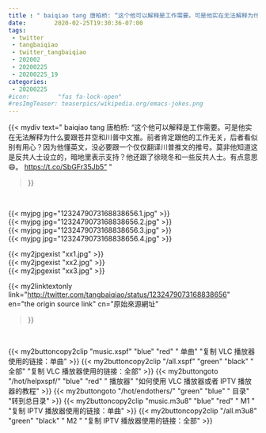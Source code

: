 ```yaml
---
title : " baiqiao tang 唐柏桥: “这个他可以解释是工作需要。可是他实在无法解释为什么要跟苍井空和川普中文推。前者肯定跟他的工作无关，后者看似别有用心？因为他懂英文，没必要跟一个仅仅翻译川普推文的推号。莫非他知道这是反共人士设立的，暗地里表示支持？他还跟了徐晓冬和一些反共人士。有点意思😄。 https://t.co/SbGFr35Jb5”  "
date:        2020-02-25T19:30:36-07:00
tags:
 - twitter
 - tangbaiqiao
 - twitter_tangbaiqiao
 - 202002
 - 20200225
 - 20200225_19
categories:
 - 20200225
#icon:        "fas fa-lock-open"
#resImgTeaser: teaserpics/wikipedia.org/emacs-jokes.png
---
```


{{< mydiv text=" baiqiao tang 唐柏桥: “这个他可以解释是工作需要。可是他实在无法解释为什么要跟苍井空和川普中文推。前者肯定跟他的工作无关，后者看似别有用心？因为他懂英文，没必要跟一个仅仅翻译川普推文的推号。莫非他知道这是反共人士设立的，暗地里表示支持？他还跟了徐晓冬和一些反共人士。有点意思😄。 https://t.co/SbGFr35Jb5”  "
>}}
<br>


 {{< myjpg jpg="1232479073168838656.1.jpg" >}}<br>  {{< myjpg jpg="1232479073168838656.2.jpg" >}}<br>  {{< myjpg jpg="1232479073168838656.3.jpg" >}}<br>  {{< myjpg jpg="1232479073168838656.4.jpg" >}}<br> 

{{< my2jpgexist "xx1.jpg" >}}<br>
{{< my2jpgexist "xx2.jpg" >}}<br>
{{< my2jpgexist "xx3.jpg" >}}<br>


{{< my2linktextonly link="http://twitter.com/tangbaiqiao/status/1232479073168838656"
en="the origin source link" cn="原始來源網址"
>}}


<br>

{{< my2buttoncopy2clip "music.xspf"        "blue"   "red"    " 单曲"  "复制 VLC 播放器使用的链接：单曲" >}} {{< my2buttoncopy2clip "/all.xspf"         "green"  "black"  " 全部"  "复制 VLC 播放器使用的链接：全部" >}} {{< my2buttongoto      "/hot/helpxspf/"    "blue"   "red"    " 播放器" "如何使用 VLC 播放器或者 IPTV 播放器的教程" >}} {{< my2buttongoto      "/hot/endothers/"   "green"  "blue"   " 目录"   "转到总目录" >}} {{< my2buttoncopy2clip "music.m3u8"        "blue"   "red"    " M1 "    "复制 IPTV 播放器使用的链接：单曲" >}} {{< my2buttoncopy2clip "/all.m3u8"         "green"  "black"  " M2 "    "复制 IPTV 播放器使用的链接：全部" >}} 
